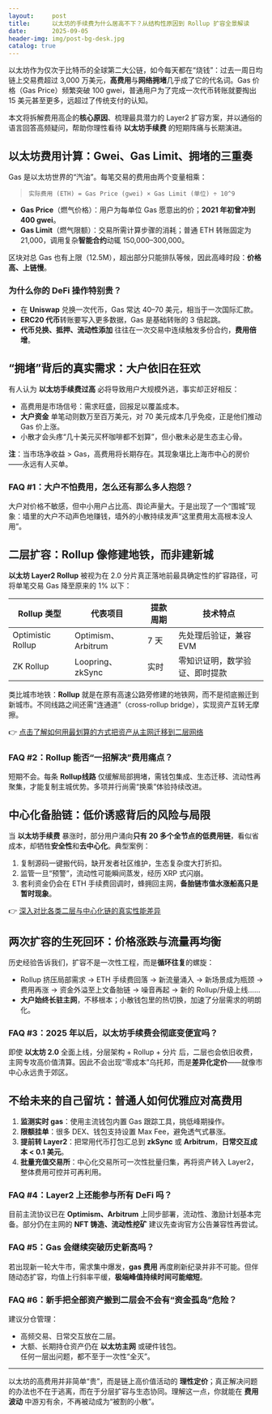 ```yaml
---
layout:     post
title:      以太坊的手续费为什么居高不下？从结构性原因到 Rollup 扩容全景解读
date:       2025-09-05
header-img: img/post-bg-desk.jpg
catalog: true
---
```


以太坊作为仅次于比特币的全球第二大公链，如今每天都在“烧钱”：过去一周日均链上交易费超过 3,000 万美元，**高费用**与**网络拥堵**几乎成了它的代名词。Gas 价格（Gas Price）频繁突破 100 gwei，普通用户为了完成一次代币转账就要掏出 15 美元甚至更多，远超过了传统支付的认知。

本文将拆解费用高企的**核心原因**、梳理最具潜力的 Layer2 扩容方案，并以通俗的语言回答高频疑问，帮助你理性看待 **以太坊手续费** 的短期阵痛与长期演进。

## 以太坊费用计算：Gwei、Gas Limit、拥堵的三重奏

Gas 是以太坊世界的“汽油”。每笔交易的费用由两个变量相乘：

> `实际费用 (ETH) = Gas Price (gwei) × Gas Limit (单位) ÷ 10^9`

- **Gas Price**（燃气价格）：用户为每单位 Gas 愿意出的价；**2021 年初曾冲到 400 gwei**。
- **Gas Limit**（燃气限额）：交易所需计算步骤的消耗；普通 ETH 转账固定为 21,000，调用复杂**智能合约**动辄 150,000–300,000。

区块对总 Gas 也有上限（12.5M），超出部分只能排队等候，因此高峰时段：**价格高、上链慢**。

### 为什么你的 DeFi 操作特别贵？

- 在 **Uniswap** 兑换一次代币，Gas 常达 40–70 美元，相当于一次国际汇款。
- **ERC20 代币**转账要写入更多数据，Gas 是基础转账的 3 倍起跳。
- **代币兑换、抵押、流动性添加** 往往在一次交易中连续触发多份合约，**费用倍增**。

## “拥堵”背后的真实需求：大户依旧在狂欢

有人认为 **以太坊手续费过高** 必将导致用户大规模外逃，事实却正好相反：

- 高费用是市场信号：需求旺盛，回报足以覆盖成本。
- **大户资金** 单笔动则数万至百万美元，对 70 美元成本几乎免疫，正是他们推动 Gas 价上涨。
- 小散才会头疼“几十美元买杯咖啡都不划算”，但小散未必是生态主心骨。

**注**：当市场净收益 > Gas，高费用将长期存在。其现象堪比上海市中心的房价——永远有人买单。

### FAQ #1：大户不怕费用，怎么还有那么多人抱怨？

大户对价格不敏感，但中小用户占比高、舆论声量大。于是出现了一个“围城”现象：墙里的大户不动声色地赚钱，墙外的小散持续发声“这里费用太高根本没人用”。

## 二层扩容：Rollup 像修建地铁，而非建新城

**以太坊 Layer2 Rollup** 被视为在 2.0 分片真正落地前最具确定性的扩容路径，可将单笔交易 Gas 降至原来的 1% 以下：

| Rollup 类型 | 代表项目 | 提款周期 | 技术特点 |
|---|---|---|---|
| Optimistic Rollup | Optimism、Arbitrum | 7 天 | 先处理后验证，兼容 EVM |
| ZK Rollup | Loopring、zkSync | 实时 | 零知识证明，数学验证、即时提款 |

类比城市地铁：**Rollup** 就是在原有高速公路旁修建的地铁网，而不是彻底搬迁到新城市。不同线路之间还需“连通道”（cross-rollup bridge），实现资产互转无摩擦。

👉 [点击了解如何用最划算的方式把资产从主网迁移到二层网络](https://okxdog.com/)

### FAQ #2：Rollup 能否“一招解决”费用痛点？

短期不会。每条 **Rollup线路** 仅缓解局部拥堵，需钱包集成、生态迁移、流动性再聚集，才能复制主城优势。多项并行尚需“换乘”体验持续改进。

## 中心化备胎链：低价诱惑背后的风险与局限

当 **以太坊手续费** 暴涨时，部分用户涌向**只有 20 多个全节点的低费用链**，看似省成本，却牺牲**安全性**和**去中心化**。典型案例：

1. 复制源码一键搬代码，缺开发者社区维护，生态复杂度大打折扣。
2. 监管一旦“预警”，流动性可能瞬间蒸发，经历 XRP 式闪崩。
3. 套利资金仍会在 ETH 手续费回调时，蜂拥回主网，**备胎链市值水涨船高只是暂时现象**。

👉 [深入对比各类二层与中心化链的真实性能差异](https://okxdog.com/)

## 两次扩容的生死回环：价格涨跌与流量再均衡

历史经验告诉我们，扩容不是一次性工程，而是**循环往复**的螺旋：

- Rollup 挤压局部需求 → ETH 手续费回落 → 新流量涌入 → 新场景成为瓶颈 → 费用再涨 → 资金外溢至上文备胎链 → 噪音再起 → 新的 Rollup/升级上线……
- **大户始终长驻主网**，不移根本；小散钱包里的热切换，加速了分层需求的明朗化。

### FAQ #3：2025 年以后，以太坊手续费会彻底变便宜吗？

即使 **以太坊 2.0** 全面上线，分层架构 + Rollup + 分片 后，二层也会依旧收费，主网专攻高价值清算。因此不会出现“零成本”乌托邦，而是**差异化定价**——就像市中心永远贵于郊区。

## 不给未来的自己留坑：普通人如何优雅应对高费用

1. **监测实时 gas**：使用主流钱包内置 Gas 跟踪工具，挑低峰期操作。
2. **限额挂单**：很多 DEX、钱包支持设置 Max Fee，避免透气式暴涨。
3. **提前转 Layer2**：把常用代币打包汇总到 **zkSync** 或 **Arbitrum**，**日常交互成本 < 0.1 美元**。
4. **批量充值交易所**：中心化交易所可一次性批量归集，再将资产转入 Layer2，整体费用可控并可再利用。

### FAQ #4：Layer2 上还能参与所有 DeFi 吗？

目前主流协议已在 **Optimism、Arbitrum** 上同步部署，流动性、激励计划基本完备。部分仍在主网的 **NFT 铸造、流动性挖矿** 建议先查询官方公告兼容性再尝试。

### FAQ #5：Gas 会继续突破历史新高吗？

若出现新一轮大牛市，需求集中爆发，**gas 费用** 再度刷新纪录并非不可能。但伴随动态扩容，均值上行斜率平缓，**极端峰值持续时间可能缩短**。

### FAQ #6：新手把全部资产搬到二层会不会有“资金孤岛”危险？

建议分仓管理：  
- 高频交易、日常交互放在二层。  
- 大额、长期持仓资产仍在 **以太坊主网** 或硬件钱包。  
任何一层出问题，都不至于一次性“全灭”。

---

以太坊的高费用并非简单“贵”，而是链上高价值活动的 **理性定价**；真正解决问题的办法也不在于逃离，而在于分层扩容与生态协同。理解这一点，你就能在 **费用波动** 中游刃有余，不再被动成为“被割的小散”。
